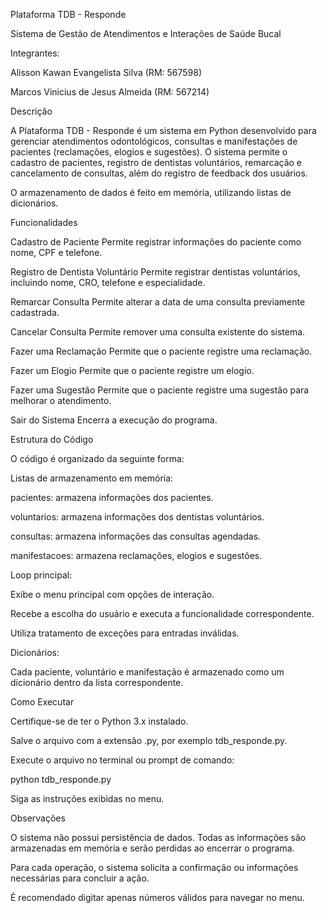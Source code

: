 Plataforma TDB - Responde

Sistema de Gestão de Atendimentos e Interações de Saúde Bucal

Integrantes:

Alisson Kawan Evangelista Silva (RM: 567598)

Marcos Vinicius de Jesus Almeida (RM: 567214)

Descrição

A Plataforma TDB - Responde é um sistema em Python desenvolvido para gerenciar atendimentos odontológicos, consultas e manifestações de pacientes (reclamações, elogios e sugestões). O sistema permite o cadastro de pacientes, registro de dentistas voluntários, remarcação e cancelamento de consultas, além do registro de feedback dos usuários.

O armazenamento de dados é feito em memória, utilizando listas de dicionários.

Funcionalidades

Cadastro de Paciente
Permite registrar informações do paciente como nome, CPF e telefone.

Registro de Dentista Voluntário
Permite registrar dentistas voluntários, incluindo nome, CRO, telefone e especialidade.

Remarcar Consulta
Permite alterar a data de uma consulta previamente cadastrada.

Cancelar Consulta
Permite remover uma consulta existente do sistema.

Fazer uma Reclamação
Permite que o paciente registre uma reclamação.

Fazer um Elogio
Permite que o paciente registre um elogio.

Fazer uma Sugestão
Permite que o paciente registre uma sugestão para melhorar o atendimento.

Sair do Sistema
Encerra a execução do programa.

Estrutura do Código

O código é organizado da seguinte forma:

Listas de armazenamento em memória:

pacientes: armazena informações dos pacientes.

voluntarios: armazena informações dos dentistas voluntários.

consultas: armazena informações das consultas agendadas.

manifestacoes: armazena reclamações, elogios e sugestões.

Loop principal:

Exibe o menu principal com opções de interação.

Recebe a escolha do usuário e executa a funcionalidade correspondente.

Utiliza tratamento de exceções para entradas inválidas.

Dicionários:

Cada paciente, voluntário e manifestação é armazenado como um dicionário dentro da lista correspondente.

Como Executar

Certifique-se de ter o Python 3.x instalado.

Salve o arquivo com a extensão .py, por exemplo tdb_responde.py.

Execute o arquivo no terminal ou prompt de comando:

python tdb_responde.py


Siga as instruções exibidas no menu.

Observações

O sistema não possui persistência de dados. Todas as informações são armazenadas em memória e serão perdidas ao encerrar o programa.

Para cada operação, o sistema solicita a confirmação ou informações necessárias para concluir a ação.

É recomendado digitar apenas números válidos para navegar no menu.